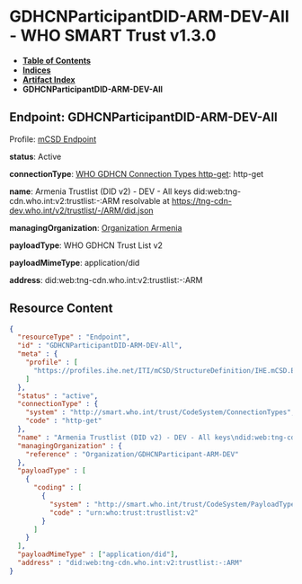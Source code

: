 # GDHCNParticipantDID-ARM-DEV-All - WHO SMART Trust v1.3.0

* [**Table of Contents**](toc.md)
* [**Indices**](indices.md)
* [**Artifact Index**](artifacts.md)
* **GDHCNParticipantDID-ARM-DEV-All**

## Endpoint: GDHCNParticipantDID-ARM-DEV-All

Profile: [mCSD Endpoint](https://profiles.ihe.net/ITI/mCSD/4.0.0/StructureDefinition-IHE.mCSD.Endpoint.html)

**status**: Active

**connectionType**: [WHO GDHCN Connection Types http-get](CodeSystem-ConnectionTypes.md#ConnectionTypes-http-get): http-get

**name**: Armenia Trustlist (DID v2) - DEV - All keys did:web:tng-cdn.who.int:v2:trustlist:-:ARM resolvable at https://tng-cdn-dev.who.int/v2/trustlist/-/ARM/did.json

**managingOrganization**: [Organization Armenia](Organization-GDHCNParticipant-ARM-DEV.md)

**payloadType**: WHO GDHCN Trust List v2

**payloadMimeType**: application/did

**address**: did:web:tng-cdn.who.int:v2:trustlist:-:ARM



## Resource Content

```json
{
  "resourceType" : "Endpoint",
  "id" : "GDHCNParticipantDID-ARM-DEV-All",
  "meta" : {
    "profile" : [
      "https://profiles.ihe.net/ITI/mCSD/StructureDefinition/IHE.mCSD.Endpoint"
    ]
  },
  "status" : "active",
  "connectionType" : {
    "system" : "http://smart.who.int/trust/CodeSystem/ConnectionTypes",
    "code" : "http-get"
  },
  "name" : "Armenia Trustlist (DID v2) - DEV - All keys\ndid:web:tng-cdn.who.int:v2:trustlist:-:ARM\nresolvable at https://tng-cdn-dev.who.int/v2/trustlist/-/ARM/did.json",
  "managingOrganization" : {
    "reference" : "Organization/GDHCNParticipant-ARM-DEV"
  },
  "payloadType" : [
    {
      "coding" : [
        {
          "system" : "http://smart.who.int/trust/CodeSystem/PayloadTypes",
          "code" : "urn:who:trust:trustlist:v2"
        }
      ]
    }
  ],
  "payloadMimeType" : ["application/did"],
  "address" : "did:web:tng-cdn.who.int:v2:trustlist:-:ARM"
}

```
